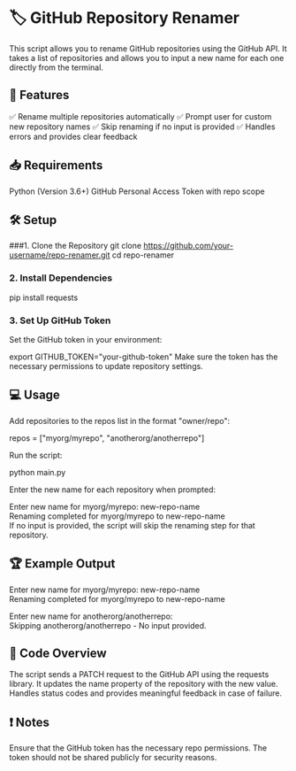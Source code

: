 # 🏷️ GitHub Repository Renamer
This script allows you to rename GitHub repositories using the GitHub API. It takes a list of repositories and allows you to input a new name for each one directly from the terminal.

## 🚀 Features
✅ Rename multiple repositories automatically
✅ Prompt user for custom new repository names
✅ Skip renaming if no input is provided
✅ Handles errors and provides clear feedback

## 📥 Requirements
Python (Version 3.6+)
GitHub Personal Access Token with repo scope
## 🛠️ Setup
###1. Clone the Repository
git clone https://github.com/your-username/repo-renamer.git
cd repo-renamer

### 2. Install Dependencies
pip install requests

### 3. Set Up GitHub Token
Set the GitHub token in your environment:

export GITHUB_TOKEN="your-github-token"
Make sure the token has the necessary permissions to update repository settings.

## 💻 Usage
Add repositories to the repos list in the format "owner/repo":

repos = ["myorg/myrepo", "anotherorg/anotherrepo"]

Run the script:

python main.py

Enter the new name for each repository when prompted:

Enter new name for myorg/myrepo: new-repo-name  
Renaming completed for myorg/myrepo to new-repo-name  
If no input is provided, the script will skip the renaming step for that repository.

## 🏆 Example Output

Enter new name for myorg/myrepo: new-repo-name  
Renaming completed for myorg/myrepo to new-repo-name  

Enter new name for anotherorg/anotherrepo:  
Skipping anotherorg/anotherrepo - No input provided.

## 📄 Code Overview
The script sends a PATCH request to the GitHub API using the requests library.
It updates the name property of the repository with the new value.
Handles status codes and provides meaningful feedback in case of failure.


## ❗ Notes
Ensure that the GitHub token has the necessary repo permissions.
The token should not be shared publicly for security reasons.
